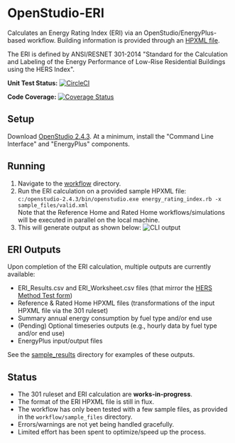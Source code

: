 OpenStudio-ERI
===============

Calculates an Energy Rating Index (ERI) via an OpenStudio/EnergyPlus-based workflow. Building information is provided through an [HPXML file](https://hpxml.nrel.gov/).

The ERI is defined by ANSI/RESNET 301-2014 "Standard for the Calculation and Labeling of the Energy Performance of Low-Rise Residential Buildings using the HERS Index".

**Unit Test Status:** [![CircleCI](https://circleci.com/gh/NREL/OpenStudio-ERI.svg?style=svg)](https://circleci.com/gh/NREL/OpenStudio-ERI)

**Code Coverage:** [![Coverage Status](https://coveralls.io/repos/github/NREL/OpenStudio-ERI/badge.svg?branch=master)](https://coveralls.io/github/NREL/OpenStudio-ERI?branch=master)

## Setup

Download [OpenStudio 2.4.3](https://github.com/NREL/OpenStudio/releases/tag/v2.4.3). At a minimum, install the "Command Line Interface" and "EnergyPlus" components.

## Running

1. Navigate to the [workflow](https://github.com/NREL/OpenStudio-ERI/tree/master/workflow) directory.
2. Run the ERI calculation on a provided sample HPXML file:  
```c:/openstudio-2.4.3/bin/openstudio.exe energy_rating_index.rb -x sample_files/valid.xml```  
Note that the Reference Home and Rated Home workflows/simulations will be executed in parallel on the local machine.
3. This will generate output as shown below:
![CLI output](https://user-images.githubusercontent.com/5861765/37255752-78311ee0-2516-11e8-921b-6486eebeccf0.png)

## ERI Outputs

Upon completion of the ERI calculation, multiple outputs are currently available:
* ERI_Results.csv and ERI_Worksheet.csv files (that mirror the [HERS Method Test form](http://www.resnet.us/programs/2014_HERS-Method_Results-Form.xlsx))
* Reference & Rated Home HPXML files (transformations of the input HPXML file via the 301 ruleset)
* Summary annual energy consumption by fuel type and/or end use
* (Pending) Optional timeseries outputs (e.g., hourly data by fuel type and/or end use)
* EnergyPlus input/output files

See the [sample_results](https://github.com/NREL/OpenStudio-ERI/tree/master/workflow/sample_results) directory for examples of these outputs.

## Status

*	The 301 ruleset and ERI calculation are **works-in-progress**. 
* The format of the ERI HPXML file is still in flux.
*	The workflow has only been tested with a few sample files, as provided in the `workflow/sample_files` directory.
*	Errors/warnings are not yet being handled gracefully.
*	Limited effort has been spent to optimize/speed up the process. 
